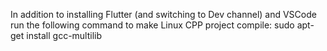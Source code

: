 In addition to installing Flutter (and switching to Dev channel) and VSCode run the following command to make Linux CPP project compile:
sudo apt-get install gcc-multilib
